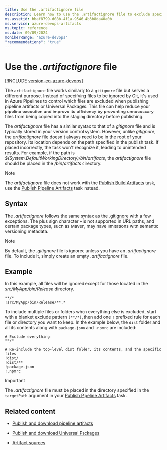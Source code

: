 ```yaml
---
title: Use the .artifactignore file
description: Learn how to use the .artifactignore file to exclude specific files and folders when publishing artifacts in Azure Pipelines.
ms.assetid: bbaf8799-d08b-4f1a-9546-4b3b8da40a0b
ms.service: azure-devops-artifacts
ms.topic: reference
ms.date: 09/09/2024
monikerRange: 'azure-devops'
"recommendations": "true"
---
```


# Use the *.artifactignore* file

[!INCLUDE [version-eq-azure-devops](../../includes/version-eq-azure-devops.md)]

The `artifactignore` file works similarly to a `gitignore` file but serves a different purpose. Instead of specifying files to be ignored by Git, it's used in Azure Pipelines to control which files are excluded when publishing pipeline artifacts or Universal Packages. This file can help reduce your pipeline execution and improve its efficiency by preventing unnecessary files from being copied into the staging directory before publishing.

The *artifactignore* file has a similar syntax to that of a *gitignore* file and is typically stored in your version control system. However, unlike *gitignore*, the *artifactignore* file doesn't always need to be in the root of your repository. Its location depends on the path specified in the publish task. If placed incorrectly, the task won't recognize it, leading to unintended results. For example, if the path is *$(System.DefaultWorkingDirectory)/bin/artifacts*, the *artifactignore* file should be placed in the */bin/artifacts* directory.

> [!Note]
> The *artifactignore* file does not work with the [Publish Build Artifacts](/azure/devops/pipelines/tasks/reference/publish-build-artifacts-v1) task, use the [Publish Pipeline Artifacts](/azure/devops/pipelines/tasks/reference/publish-pipeline-artifact-v1) task instead.

## Syntax

The *.artifactignore* follows the same syntax as the [.gitignore](https://git-scm.com/docs/gitignore) with a few exceptions. The plus sign character `+` is not supported in URL paths, and certain package types, such as Maven, may have limitations with semantic versioning metadata.

> [!Note]
> By default, the *.gitignore* file is ignored unless you have an *.artifactignore* file. To include it, simply create an empty *.artifactignore* file.

## Example

In this example, all files will be ignored except for those located in the *src/MyApp/bin/Release* directory.

```artifactignore
**/*
!src/MyApp/bin/Release/**.*
```

To include multiple files or folders when everything else is excluded, start with a blanket exclude pattern `(**/*)`, then add one `!` prefixed rule for each file or directory you want to keep. In the example below, the `dist` folder and all its contents along with `package.json` and `.npmrc` are included:

```artifactignore
# Exclude everything
**/*

# Re-include the top-level dist folder, its contents, and the specific files
!dist/
!dist/**
!package.json
!.npmrc
```

> [!IMPORTANT]
> The *.artifactignore* file must be placed in the directory specified in the `targetPath` argument in your [Publish Pipeline Artifacts](/azure/devops/pipelines/tasks/reference/publish-pipeline-artifact-v1) task.

## Related content

- [Publish and download pipeline artifacts](../../pipelines/artifacts/pipeline-artifacts.md)

- [Publish and download Universal Packages](../../pipelines/artifacts/universal-packages.md)

- [Artifact sources](../../pipelines/release/artifacts.md)

